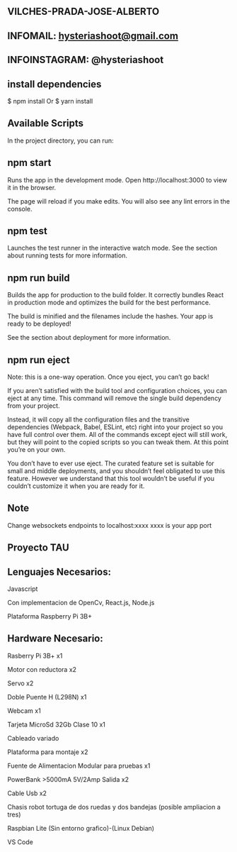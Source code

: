 ## VILCHES-PRADA-JOSE-ALBERTO

## INFOMAIL: hysteriashoot@gmail.com ##
## INFOINSTAGRAM: @hysteriashoot ##

## install dependencies
$ npm install
Or 
$ yarn install

## Available Scripts

In the project directory, you can run:
## npm start

Runs the app in the development mode.
Open http://localhost:3000 to view it in the browser.

The page will reload if you make edits.
You will also see any lint errors in the console.
## npm test

Launches the test runner in the interactive watch mode.
See the section about running tests for more information.
## npm run build

Builds the app for production to the build folder.
It correctly bundles React in production mode and optimizes the build for the best performance.

The build is minified and the filenames include the hashes.
Your app is ready to be deployed!

See the section about deployment for more information.
## npm run eject

Note: this is a one-way operation. Once you eject, you can’t go back!

If you aren’t satisfied with the build tool and configuration choices, you can eject at any time. This command will remove the single build dependency from your project.

Instead, it will copy all the configuration files and the transitive dependencies (Webpack, Babel, ESLint, etc) right into your project so you have full control over them. All of the commands except eject will still work, but they will point to the copied scripts so you can tweak them. At this point you’re on your own.

You don’t have to ever use eject. The curated feature set is suitable for small and middle deployments, and you shouldn’t feel obligated to use this feature. However we understand that this tool wouldn’t be useful if you couldn’t customize it when you are ready for it.

## Note
Change websockets endpoints to localhost:xxxx 
xxxx is your app port

## Proyecto TAU ##

## Lenguajes Necesarios:

Javascript

Con implementacion de OpenCv, React.js, Node.js

Plataforma Raspberry Pi 3B+

## Hardware Necesario:

Rasberry Pi 3B+ x1

Motor con reductora x2

Servo x2

Doble Puente H (L298N) x1

Webcam x1

Tarjeta MicroSd 32Gb Clase 10 x1

Cableado variado

Plataforma para montaje x2

Fuente de Alimentacion Modular para pruebas x1


PowerBank >5000mA 5V/2Amp Salida x2

Cable Usb x2

Chasis robot tortuga de dos ruedas y dos bandejas (posible ampliacion a tres)


Raspbian Lite (Sin entorno grafico)-(Linux Debian)

VS Code

